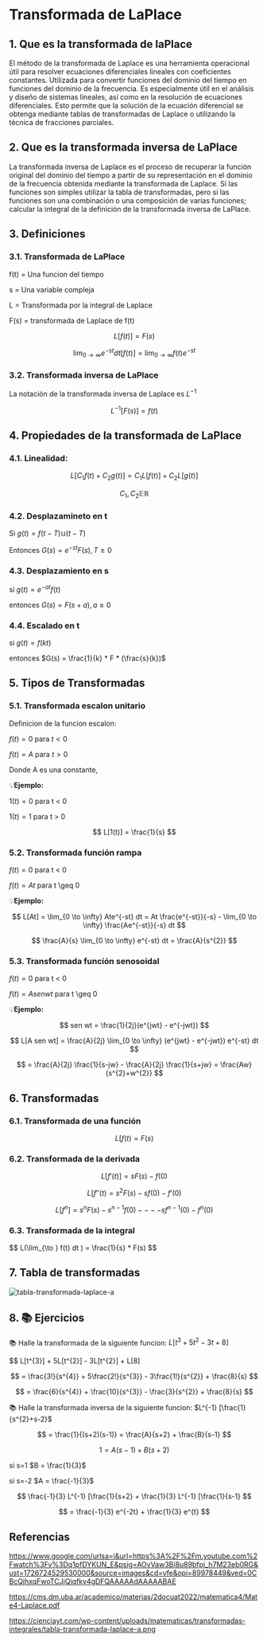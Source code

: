 # Transformada de LaPlace
## 1. Que es la transformada de laPlace
El método de la transformada de Laplace es una herramienta operacional útil para resolver ecuaciones diferenciales lineales con coeficientes constantes. Utilizada para convertir funciones del dominio del tiempo en funciones del dominio de la frecuencia. Es especialmente útil en el análisis y diseño de sistemas lineales, así como en la resolución de ecuaciones diferenciales. Esto permite que la solución de la ecuación diferencial se obtenga mediante tablas de transformadas de Laplace o utilizando la técnica de fracciones parciales.
## 2. Que es la transformada inversa de LaPlace
La transformada inversa de Laplace es el proceso de recuperar la función original del dominio del tiempo a partir de su representación en el dominio de la frecuencia obtenida mediante la transformada de Laplace. Si las funciones son simples utilizar la tabla de transformadas, pero si las funciones son una combinación o una composición de varias funciones; calcular la integral de la definición de la transformada inversa de LaPlace.
## 3. Definiciones
### 3.1. Transformada de LaPlace
f(t) = Una funcion del tiempo

s = Una variable compleja

L = Transformada por la integral de Laplace

F(s) = transformada de Laplace de f(t)

$$ L[f(t)] = F(s) $$

$$ \lim_{0 \to \infty} e^{-st} dt[f(t)] = \lim_{0 \to \infty} f(t)e^{-st} $$

### 3.2. Transformada inversa de LaPlace
La notación de la transformada inversa de Laplace es $L^{-1}$

$$ L^{-1} [F(s)] = f(t) $$

## 4. Propiedades de la transformada de LaPlace
### 4.1. Linealidad:
$$ L[C_{1}f(t) + C_{2}g(t)] = C_{1}L[f(t)] + C_{2}L[g(t)] $$ 

$$ C_{1} , C_{2} \mathbb{E} \mathbb{R} $$
### 4.2. Desplazamineto en t
Si $g(t) = f(t - T) \mathbb{u} (t - T)$

Entonces $G(s) = e^{-st} F(s) , T \geq 0$
### 4.3. Desplazamiento en s

si $g(t) = e^{-at} f(t)$

entonces $G(s) = F(s + a) , a \geq 0$
### 4.4. Escalado en t
si $g(t) = f(kt)$

entonces $G(s) = \frac{1}{k} * F * (\frac{s}{k})$

## 5. Tipos de Transformadas
### 5.1. Transformada escalon unitario
Definicion de la funcion escalon: 

$f(t) = 0$ para $t < 0$

$f(t) = A$ para $t > 0$

Donde A es una constante, 

💡**Ejemplo:**

$1(t) = 0$ para t < 0

$1(t) = 1$ para t > 0

$$ L[1(t)] = \frac{1}{s} $$

### 5.2. Transformada función rampa

$f(t) = 0$ para t < 0

$f(t) = At$ para t \geq 0

💡**Ejemplo:**

$$ L[At] = \lim_{0 \to \infty} Ate^{-st} dt = At \frac{e^{-st}}{-s} - \lim_{0 \to \infty} \frac{Ae^{-st}}{-s} dt $$

$$ \frac{A}{s} \lim_{0 \to \infty} e^{-st} dt = \frac{A}{s^{2}} $$

### 5.3. Transformada función senosoidal

$f(t) = 0$  para t < 0

$f(t) = A sen wt$ para t \geq 0

💡**Ejemplo:**

$$ sen wt = \frac{1}{2j}(e^{jwt} - e^{-jwt}) $$

$$ L[A sen wt] = \frac{A}{2j} \lim_{0 \to \infty} (e^{jwt} - e^{-jwt}) e^{-st} dt $$

$$ = \frac{A}{2j} \frac{1}{s-jw} - \frac{A}{2j} \frac{1}{s+jw} = \frac{Aw}{s^{2}+w^{2}} $$

## 6. Transformadas
### 6.1. Transformada de una función
$$ L[f(t) = F(s) $$
### 6.2. Transformada de la derivada
$$ L[f'(t)] = sF(s) - f(0) $$

$$ L[f''(t) = s^{2}F(s) - sf(0) - f'(0) $$

$$ L[f^{n}] = s^{n}F(s) - s^{n-1}f(0) - - - - sf^{n-1}(0) - f^{n}(0) $$

### 6.3. Transformada de la integral
$$ L(\lim_{\to \} f(t) dt ) = \frac{1}{s} * F(s) $$

## 7. Tabla de transformadas

![tabla-transformada-laplace-a](https://github.com/user-attachments/assets/125c240a-e3b5-4ecb-ac40-3c8dc9a7dcd7)

## 8. 📚 Ejercicios

📚 Halle la transformada de la siguiente funcion: $L[t^{3}+5t^{2}-3t+8]$

$$ L[t^{3}] + 5L[t^{2}] - 3L[t^{2}] + L[8]

$$ = \frac{3!}{s^{4}} + 5\frac{2!}{s^{3}} - 3\frac{1!}{s^{2}} + \frac{8}{s} $$

$$ = \frac{6}{s^{4}} + \frac{10}{s^{3}} - \frac{3}{s^{2}} + \frac{8}{s} $$

📚 Halle la transformada inversa de la siguiente funcion: $L^{-1} [\frac{1}{s^{2}+s-2}$

$$ = \frac{1}{(s+2)(s-1)} = \frac{A}{s+2} + \frac{B}{s-1} $$

$$ 1 = A(s-1) + B(s+2) $$

si s=1 $B = \frac{1}{3}$

si s=-2 $A = \frac{-1}{3}$

$$ \frac{-1}{3} L^{-1} [\frac{1}{s+2} + \frac{1}{3} L^{-1} [\frac{1}{s-1} $$

$$ = \frac{-1}{3} e^{-2t} + \frac{1}{3} e^{t} $$

## Referencias

https://www.google.com/urlsa=i&url=https%3A%2F%2Fm.youtube.com%2Fwatch%3Fv%3Dq1pfDYKUN_E&psig=AOvVaw3Bi8u89bfpj_h7M23eb0RG&ust=1726724529530000&source=images&cd=vfe&opi=89978449&ved=0CBcQjhxqFwoTCJjQiqfky4gDFQAAAAAdAAAAABAE

https://cms.dm.uba.ar/academico/materias/2docuat2022/matematica4/Mate4-Laplace.pdf

https://cienciayt.com/wp-content/uploads/matematicas/transformadas-integrales/tabla-transformada-laplace-a.png


